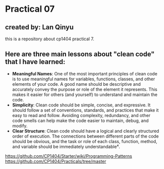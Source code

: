 # Practical 07
## created by: Lan Qinyu
this is a repository about cp1404 practical 7.

## Here are three main lessons about "clean code" that I have learned:
- **Meaningful Names**: One of the most important principles of clean code is to use meaningful names for variables, functions, classes, and other elements of your code. A good name should be descriptive and accurately convey the purpose or role of the element it represents. This makes it easier for others (and yourself) to understand and maintain the code.
- **Simplicity**: Clean code should be simple, concise, and expressive. It should follow a set of conventions, standards, and practices that make it easy to read and follow. Avoiding complexity, redundancy, and other code smells can help make the code easier to maintain, debug, and modify.
- **Clear Structure**: Clean code should have a logical and clearly structured order of execution. The connections between different parts of the code should be obvious, and the task or role of each class, function, method, and variable should be immediately understandable⁴.

https://github.com/CP1404/Starter/wiki/Programming-Patterns
https://github.com/CP1404/Practicals/tree/master
